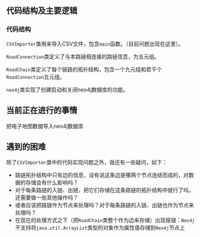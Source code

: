 ## 代码结构及主要逻辑

### 代码结构

`CSVImporter`类用来导入CSV文件，包含`main`函数。（目前问题出现在这里）。

`RoadConnection`类定义了与本路链相连接的路链信息，为五元组。

`RoadChain`类定义了每个链路的拓扑结构，包含一个九元组和若干个`RoadConnection`五元组。

`neo4j`类实现了创建启动和关闭neo4j数据库的功能。

## 当前正在进行的事情

把电子地图数据导入neo4j数据库

## 遇到的困难

除了`CSVImporter`类中的代码实现问题之外，我还有一些疑问，如下：

- 路链拓扑结构中只有边的信息，没有说这条边是哪两个节点连结而成的，对数据的存储会有什么影响吗？
- 对于每条路链的入链、出链，把它们存储在这条路链的拓扑结构中就行了吗，还需要做一些其他操作吗？
- 或者应该把路链作为节点来处理吗？对于每条路链的入链、出链也作为节点来处理吗？
- 在现在的处理方式之下（把`RoadChain`类整个作为边来存储）出现报错：`Neo4j`不支持将`java.util.ArrayList`类型的对象作为属性值存储到`Neo4j`节点上

